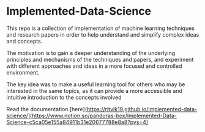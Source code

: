 # Implemented-Data-Science

This repo is a collection of implementation of machine learning techniques and research papers in order to help understand and simplify complex ideas and concepts.

The motivation is to gain a deeper understanding of the underlying principles and mechanisms of the techniques and papers, and experiment with different approaches and ideas in a more focused and controlled environment.

The key idea was to make a useful learning tool for others who may be interested in the same topics, as it can provide a more accessible and intuitive introduction to the concepts involved

Read the documentation [here](https://ritvik19.github.io/implemented-data-science/](https://www.notion.so/pandoras-box/Implemented-Data-Science-c5ca05e155a84911b31e20677788e8a8?pvs=4)
